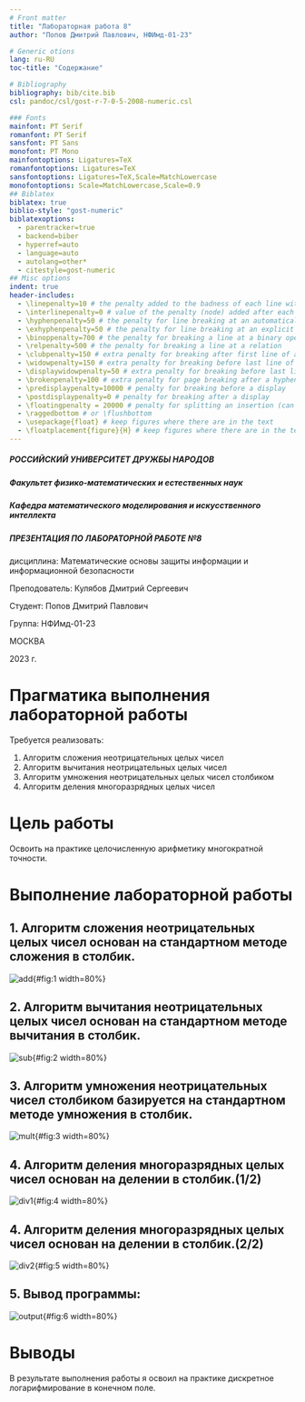 ```yaml
---
# Front matter
title: "Лабораторная работа 8"
author: "Попов Дмитрий Павлович, НФИмд-01-23"

# Generic otions
lang: ru-RU
toc-title: "Содержание"

# Bibliography
bibliography: bib/cite.bib
csl: pandoc/csl/gost-r-7-0-5-2008-numeric.csl

### Fonts
mainfont: PT Serif
romanfont: PT Serif
sansfont: PT Sans
monofont: PT Mono
mainfontoptions: Ligatures=TeX
romanfontoptions: Ligatures=TeX
sansfontoptions: Ligatures=TeX,Scale=MatchLowercase
monofontoptions: Scale=MatchLowercase,Scale=0.9
## Biblatex
biblatex: true
biblio-style: "gost-numeric"
biblatexoptions:
  - parentracker=true
  - backend=biber
  - hyperref=auto
  - language=auto
  - autolang=other*
  - citestyle=gost-numeric
## Misc options
indent: true
header-includes:
  - \linepenalty=10 # the penalty added to the badness of each line within a paragraph (no associated penalty node) Increasing the value makes tex try to have fewer lines in the paragraph.
  - \interlinepenalty=0 # value of the penalty (node) added after each line of a paragraph.
  - \hyphenpenalty=50 # the penalty for line breaking at an automatically inserted hyphen
  - \exhyphenpenalty=50 # the penalty for line breaking at an explicit hyphen
  - \binoppenalty=700 # the penalty for breaking a line at a binary operator
  - \relpenalty=500 # the penalty for breaking a line at a relation
  - \clubpenalty=150 # extra penalty for breaking after first line of a paragraph
  - \widowpenalty=150 # extra penalty for breaking before last line of a paragraph
  - \displaywidowpenalty=50 # extra penalty for breaking before last line before a display math
  - \brokenpenalty=100 # extra penalty for page breaking after a hyphenated line
  - \predisplaypenalty=10000 # penalty for breaking before a display
  - \postdisplaypenalty=0 # penalty for breaking after a display
  - \floatingpenalty = 20000 # penalty for splitting an insertion (can only be split footnote in standard LaTeX)
  - \raggedbottom # or \flushbottom
  - \usepackage{float} # keep figures where there are in the text
  - \floatplacement{figure}{H} # keep figures where there are in the text
---
```


##### РОССИЙСКИЙ УНИВЕРСИТЕТ ДРУЖБЫ НАРОДОВ
##### Факультет физико-математических и естественных наук  
##### Кафедра математического моделирования и искусственного интеллекта 
##### ПРЕЗЕНТАЦИЯ ПО ЛАБОРАТОРНОЙ РАБОТЕ №8

дисциплина: Математические основы защиты информации и информационной безопасности

Преподователь: Кулябов Дмитрий Сергеевич

Cтудент: Попов Дмитрий Павлович

Группа: НФИмд-01-23

МОСКВА

2023 г.

# **Прагматика выполнения лабораторной работы**

Требуется реализовать:

1. Алгоритм сложения неотрицательных целых чисел
2. Алгоритм вычитания неотрицательных целых чисел
3. Алгоритм умножения неотрицательных целых чисел столбиком
4. Алгоритм деления многоразрядных целых чисел

# **Цель работы**

Освоить на практике целочисленную арифметику многократной точности.

# **Выполнение лабораторной работы**

## 1. Алгоритм сложения неотрицательных целых чисел основан на стандартном методе сложения в столбик.

![add](screenshots/img1.png){#fig:1 width=80%}

## 2. Алгоритм вычитания неотрицательных целых чисел основан на стандартном методе вычитания в столбик.

![sub](screenshots/img2.png){#fig:2 width=80%}

## 3. Алгоритм умножения неотрицательных чисел столбиком базируется на стандартном методе умножения в столбик.

![mult](screenshots/img3.png){#fig:3 width=80%}

## 4. Алгоритм деления многоразрядных целых чисел основан на делении в столбик.(1/2)

![div1](screenshots/img4.png){#fig:4 width=80%}

## 4. Алгоритм деления многоразрядных целых чисел основан на делении в столбик.(2/2)

![div2](screenshots/img5.png){#fig:5 width=80%}

## 5. Вывод программы: 

![output](screenshots/img6.png){#fig:6 width=80%}

# Выводы

В результате выполнения работы я освоил на практике дискретное логарифмирование в конечном поле.